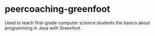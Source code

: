 peercoaching-greenfoot
======================

Used to teach first-grade computer science students the basics about programming in Java with Greenfoot.
